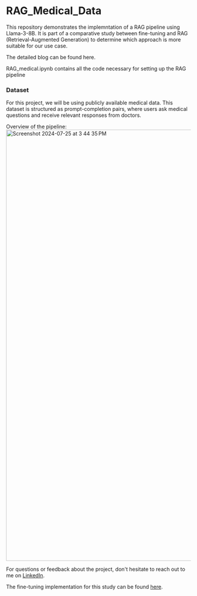 # RAG_Medical_Data

This repository demonstrates the implemntation of a RAG pipeline using Llama-3-8B. It is part of a comparative study between fine-tuning and RAG (Retrieval-Augmented Generation) to determine which approach is more suitable for our use case.

The detailed blog can be found here.

RAG_medical.ipynb contains all the code necessary for setting up the RAG pipeline

### Dataset
For this project, we will be using publicly available medical data. This dataset is structured as prompt-completion pairs, where users ask medical questions and receive relevant responses from doctors.


Overview of the pipeline: 
<img width="1175" alt="Screenshot 2024-07-25 at 3 44 35 PM" src="https://github.com/user-attachments/assets/09a48d4a-4acf-4728-a116-f6f88b18ea88">



For questions or feedback about the project, don't hesitate to reach out to me on [LinkedIn](https://www.linkedin.com/in/siddhesh-sreedar/).

The fine-tuning implementation for this study can be found [here](https://github.com/Siddhesh19991/Llama-3-8B-Fine-tune).



